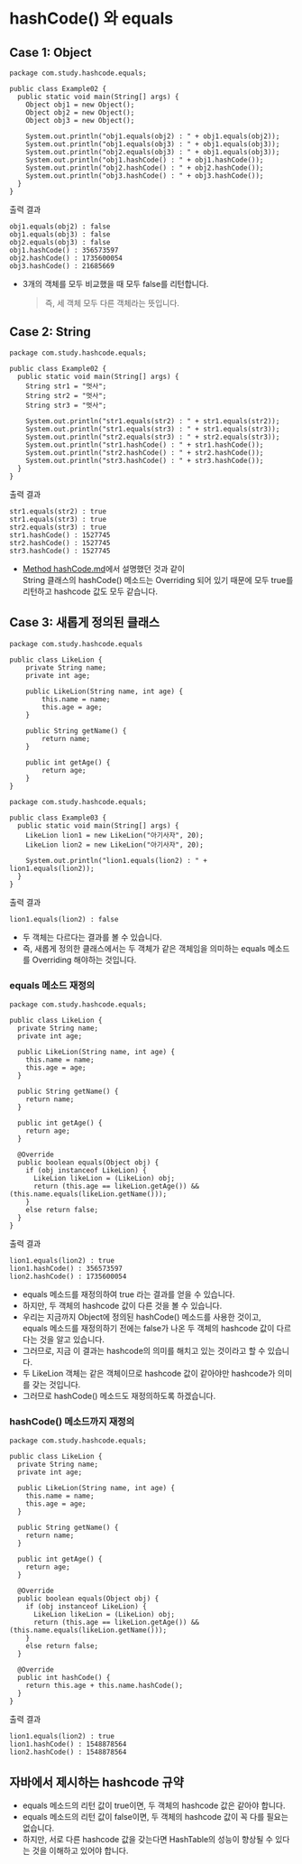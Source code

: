 # hashCode() 와 equals

## Case 1: Object
```
package com.study.hashcode.equals;

public class Example02 {
  public static void main(String[] args) {
    Object obj1 = new Object();
    Object obj2 = new Object();
    Object obj3 = new Object();

    System.out.println("obj1.equals(obj2) : " + obj1.equals(obj2));
    System.out.println("obj1.equals(obj3) : " + obj1.equals(obj3));
    System.out.println("obj2.equals(obj3) : " + obj1.equals(obj3));
    System.out.println("obj1.hashCode() : " + obj1.hashCode());
    System.out.println("obj2.hashCode() : " + obj2.hashCode());
    System.out.println("obj3.hashCode() : " + obj3.hashCode());
  }
}
```
출력 결과
```
obj1.equals(obj2) : false
obj1.equals(obj3) : false
obj2.equals(obj3) : false
obj1.hashCode() : 356573597
obj2.hashCode() : 1735600054
obj3.hashCode() : 21685669
```
* 3개의 객체를 모두 비교했을 때 모두 false를 리턴합니다.
    > 즉, 세 객체 모두 다른 객체라는 뜻입니다.
    
## Case 2: String
```
package com.study.hashcode.equals;

public class Example02 {
  public static void main(String[] args) {
    String str1 = "멋사";
    String str2 = "멋사";
    String str3 = "멋사";
    
    System.out.println("str1.equals(str2) : " + str1.equals(str2));
    System.out.println("str1.equals(str3) : " + str1.equals(str3));
    System.out.println("str2.equals(str3) : " + str2.equals(str3));
    System.out.println("str1.hashCode() : " + str1.hashCode());
    System.out.println("str2.hashCode() : " + str2.hashCode());
    System.out.println("str3.hashCode() : " + str3.hashCode());
  }
}
```
출력 결과
```
str1.equals(str2) : true
str1.equals(str3) : true
str2.equals(str3) : true
str1.hashCode() : 1527745
str2.hashCode() : 1527745
str3.hashCode() : 1527745
```
* [Method hashCode.md](Method%20hashCode.md)에서 설명했던 것과 같이<br/>
String 클래스의 hashCode() 메소드는 Overriding 되어 있기 때문에 모두 true를 리턴하고 hashcode 값도 모두 같습니다.

## Case 3: 새롭게 정의된 클래스
```
package com.study.hashcode.equals

public class LikeLion {
    private String name;
    private int age;
    
    public LikeLion(String name, int age) {
        this.name = name;
        this.age = age;
    }
    
    public String getName() {
        return name;
    }
    
    public int getAge() {
        return age;
    }
}
```
```
package com.study.hashcode.equals;

public class Example03 {
  public static void main(String[] args) {
    LikeLion lion1 = new LikeLion("아기사자", 20);
    LikeLion lion2 = new LikeLion("아기사자", 20);

    System.out.println("lion1.equals(lion2) : " + lion1.equals(lion2));
  }
}
```
출력 결과
```
lion1.equals(lion2) : false
```
* 두 객체는 다르다는 결과를 볼 수 있습니다.
* 즉, 새롭게 정의한 클래스에서는 두 객체가 같은 객체임을 의미하는 equals 메소드를 Overriding 해야하는 것입니다.

### equals 메소드 재정의
```
package com.study.hashcode.equals;

public class LikeLion {
  private String name;
  private int age;

  public LikeLion(String name, int age) {
    this.name = name;
    this.age = age;
  }

  public String getName() {
    return name;
  }

  public int getAge() {
    return age;
  }

  @Override
  public boolean equals(Object obj) {
    if (obj instanceof LikeLion) {
      LikeLion likeLion = (LikeLion) obj;
      return (this.age == likeLion.getAge()) && (this.name.equals(likeLion.getName()));
    }
    else return false;
  }
}
```
출력 결과
```
lion1.equals(lion2) : true
lion1.hashCode() : 356573597
lion2.hashCode() : 1735600054
```
* equals 메소드를 재정의하여 true 라는 결과를 얻을 수 있습니다.
* 하지만, 두 객체의 hashcode 값이 다른 것을 볼 수 있습니다.
* 우리는 지금까지 Object에 정의된 hashCode() 메소드를 사용한 것이고,<br/>
equals 메소드를 재정의하기 전에는 false가 나온 두 객체의 hashcode 값이 다르다는 것을 알고 있습니다.
* 그러므로, 지금 이 결과는 hashcode의 의미를 해치고 있는 것이라고 할 수 있습니다.
* 두 LikeLion 객체는 같은 객체이므로 hashcode 값이 같아야만 hashcode가 의미를 갖는 것입니다.
* 그러므로 hashCode() 메소드도 재정의하도록 하겠습니다.

### hashCode() 메소드까지 재정의
```
package com.study.hashcode.equals;

public class LikeLion {
  private String name;
  private int age;

  public LikeLion(String name, int age) {
    this.name = name;
    this.age = age;
  }

  public String getName() {
    return name;
  }

  public int getAge() {
    return age;
  }

  @Override
  public boolean equals(Object obj) {
    if (obj instanceof LikeLion) {
      LikeLion likeLion = (LikeLion) obj;
      return (this.age == likeLion.getAge()) && (this.name.equals(likeLion.getName()));
    }
    else return false;
  }

  @Override
  public int hashCode() {
    return this.age + this.name.hashCode();
  }
}
```
출력 결과
```
lion1.equals(lion2) : true
lion1.hashCode() : 1548878564
lion2.hashCode() : 1548878564
```

## 자바에서 제시하는 hashcode 규약
* equals 메소드의 리턴 값이 true이면, 두 객체의 hashcode 값은 같아야 합니다.
* equals 메소드의 리턴 값이 false이면, 두 객체의 hashcode 값이 꼭 다를 필요는 없습니다.
* 하지만, 서로 다른 hashcode 값을 갖는다면 HashTable의 성능이 향상될 수 있다는 것을 이해하고 있어야 합니다.